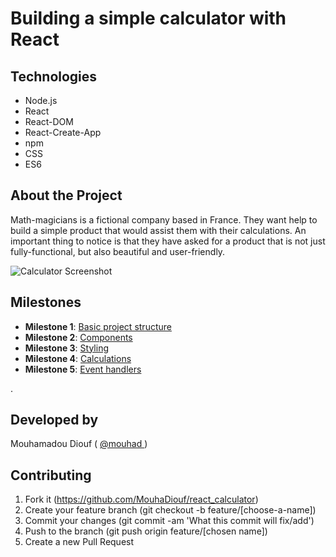 # Building a simple calculator with React

## Technologies
- Node.js
- React
- React-DOM
- React-Create-App
- npm
- CSS
- ES6


## About the Project 

Math-magicians is a fictional company based in France. They want help to build a simple product that would assist them with their calculations. An important thing to notice is that they have asked for a product that is not just fully-functional, but also beautiful and user-friendly.

![Calculator Screenshot](https://github.com/microverseinc/project-react-calculator/blob/master/images/calculator.png?raw=true)

## Milestones 

- **Milestone 1**: [Basic project structure](https://github.com/microverseinc/project-react-calculator/blob/master/milestones/MILESTONE_1.md)
- **Milestone 2**: [Components](https://github.com/microverseinc/project-react-calculator/blob/master/milestones/MILESTONE_2.md)
- **Milestone 3**: [Styling](https://github.com/microverseinc/project-react-calculator/blob/master/milestones/MILESTONE_3.md)
- **Milestone 4**: [Calculations](https://github.com/microverseinc/project-react-calculator/blob/master/milestones/MILESTONE_4.md)
- **Milestone 5**: [Event handlers](https://github.com/microverseinc/project-react-calculator/blob/master/milestones/MILESTONE_5.md)

.
## Developed by

Mouhamadou Diouf ( <a href="https://github.com/MouhaDiouf"> @mouhad </a>)


## Contributing

1. Fork it (https://github.com/MouhaDiouf/react_calculator)
2. Create your feature branch (git checkout -b feature/[choose-a-name])
3. Commit your changes (git commit -am 'What this commit will fix/add')
4. Push to the branch (git push origin feature/[chosen name])
5. Create a new Pull Request
